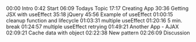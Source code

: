 00:00 Intro
0:42 Start
06:09 Todays Topic
17:17 Creating App
30:36 Getting JSX with useEffect 
35:18 jQuery 
45:56 Example of useEffect 
01:00:15 cleanup function and lifecycle 
01:03:31 multiple useEffect 
01:20:16 5 min. break
01:24:57 multiple useEffect retrying
01:49:21 Another App - AJAX
02:09:21 Cache data with object 
02:22:38 New pattern
02:26:09 Discussion
